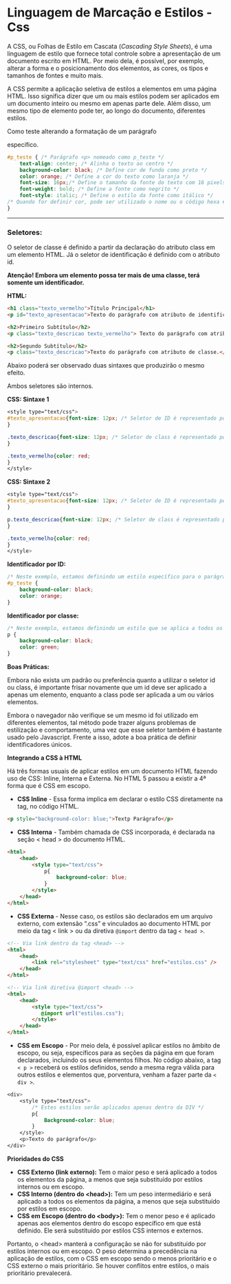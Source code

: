# Linguagem de Marcação e Estilos - Css

A CSS, ou Folhas de Estilo em Cascata (*Cascading Style Sheets*), é uma linguagem de estilo que fornece total controle sobre a apresentação de um documento escrito em HTML. Por meio dela, é possível, por exemplo, alterar a forma e o posicionamento dos elementos, as cores, os tipos e tamanhos de fontes e muito mais.

A CSS permite a aplicação seletiva de estilos a elementos em uma página HTML. Isso significa dizer que um ou mais estilos podem ser aplicados em um documento inteiro ou mesmo em apenas parte dele. Além disso, um mesmo tipo de elemento pode ter, ao longo do documento, diferentes estilos.

Como teste alterando a formatação de um parágrafo <p> específico.
```css
#p_teste { /* Parágrafo <p> nomeado como p_teste */
	text-align: center; /* Alinha o texto ao centro */
	background-color: black; /* Define cor de fundo como preto */
	color: orange; /* Define a cor do texto como laranja */
	font-size: 16px;/* Define o tamanho da fonte do texto com 16 pixels */
	font-weight: bold; /* Define a fonte como negrito */
	font-style: italic; /* Define o estilo da fonte como itálico */
/* Quando for definir cor, pode ser utilizado o nome ou o código hexa #0ed145 */
}
```



___

### Seletores:

O seletor de classe é definido a partir da declaração do atributo class em um elemento HTML. Já o seletor de identificação é definido com o atributo id.

**Atenção! Embora um elemento possa ter mais de uma classe, terá somente um identificador.**

**HTML:**

```html
<h1 class="texto_vermelho">Título Principal</h1>
<p id="texto_apresentacao">Texto do parágrafo com atributo de identificação.</p>

<h2>Primeiro Subtítulo</h2>
<p class="texto_descricao texto_vermelho"> Texto do parágrafo com atributo de classe.</p>

<h2>Segundo Subtítulo</h2>
<p class="texto_descricao">Texto do parágrafo com atributo de classe.</p>
```

Abaixo poderá ser observado duas sintaxes que produzirão o mesmo efeito.

Ambos seletores são internos.

**CSS: Sintaxe 1**

```css
<style type="text/css">
#texto_apresentacao{font-size: 12px; /* Seletor de ID é representado por uma "#" */
}

.texto_descricao{font-size: 12px; /* Seletor de class é representado por um "." */
}

.texto_vermelho{color: red;
}
</style>

```

**CSS: Sintaxe 2**

```css
<style type="text/css">
#texto_apresentacao{font-size: 12px; /* Seletor de ID é representado por uma "#" */
}

p.texto_descricao{font-size: 12px; /* Seletor de class é representado por um "." */
}

.texto_vermelho{color: red;
}
</style>

```

**Identificador por ID:**

```css
/* Neste exemplo, estamos definindo um estilo específico para o parágrafo com um ID atribuído como "p_teste". Ele terá um fundo preto e cor da fonte laranja. */
#p_teste { 
	background-color: black;
	color: orange;
}
```

**Identificador por classe:**

```css
/* Neste exemplo, estamos definindo um estilo que se aplica a todos os parágrafos <p> da página que não têm um ID específico atribuído. Esses parágrafos terão fundo preto e cor da fonte verde. */
p {
	background-color: black;
	color: green;
}
```



**Boas Práticas:**

Embora não exista um padrão ou preferência quanto a utilizar o seletor id ou class, é importante frisar novamente que um id deve ser aplicado a apenas um elemento, enquanto a class pode ser aplicada a um ou vários elementos.

Embora o navegador não verifique se um mesmo id foi utilizado em diferentes elementos, tal método pode trazer alguns problemas de estilização e comportamento, uma vez que esse seletor também é bastante usado pelo Javascript. Frente a isso, adote a boa prática de definir identificadores únicos.

**Integrando a CSS à HTML**

Há três formas usuais de aplicar estilos em um documento HTML fazendo uso de CSS: Inline, Interna e Externa. No HTML 5 passou a existir a 4ª forma que é CSS em escopo.

* **CSS Inline** - Essa forma implica em declarar o estilo CSS diretamente na tag, no código HTML.

```html
<p style="background-color: blue;">Textp Parágrafo</p>
```

* **CSS Interna** - Também chamada de CSS incorporada, é declarada na seção < head > do documento HTML.

```html
<html>
    <head>
        <style type="text/css">
            p{
                background-color: blue;
            }
        </style>
    </head>
</html>
```

* **CSS Externa** - Nesse caso, os estilos são declarados em um arquivo externo, com extensão “.css” e vinculados ao documento HTML por meio da tag < link > ou da diretiva `@import` dentro da tag `< head >`.

```html
<!-- Via link dentro da tag <head> -->
<html>
    <head>
        <link rel="stylesheet" type="text/css" href="estilos.css" /> 
    </head>
</html>
```

```html
<!-- Via link diretiva @import <head> -->
<html>
    <head>
        <style type="text/css">
           @import url("estilos.css");
        </style>
    </head>
</html>
```

* **CSS em Escopo** - Por meio dela, é possível aplicar estilos no âmbito de escopo, ou seja, específicos para as seções da página em que foram declarados, incluindo os seus elementos filhos. No código abaixo, a tag `< p >` receberá os estilos definidos, sendo a mesma regra válida para outros estilos e elementos que, porventura, venham a fazer parte da `< div >`.

```css
<div>
    <style type="text/css">
        /* Estes estilos serão aplicados apenas dentro da DIV */
        p{
            Background-color: blue;
        }
    </style>
    <p>Texto do parágrafo</p>
</div>
```

**Prioridades do CSS**

* **CSS Externo (link externo):** Tem o maior peso e será aplicado a todos os elementos da página, a menos que seja substituído por estilos internos ou em escopo.
* **CSS Interno (dentro do &lt;head&gt;):** Tem um peso intermediário e será aplicado a todos os elementos da página, a menos que seja substituído por estilos em escopo.
* **CSS em Escopo (dentro do &lt;body&gt;):** Tem o menor peso e é aplicado apenas aos elementos dentro do escopo específico em que está definido. Ele será substituído por estilos CSS internos e externos.

Portanto, o &lt;head&gt; manterá a configuração se não for substituído por estilos internos ou em escopo. O peso determina a precedência na aplicação de estilos, com o CSS em escopo sendo o menos prioritário e o CSS externo o mais prioritário. Se houver conflitos entre estilos, o mais prioritário prevalecerá.